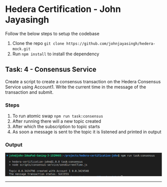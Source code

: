 # Hedera Certification - John Jayasingh

Follow the below steps to setup the codebase 

1. Clone the repo `git clone https://github.com/johnjayasingh/hedera-mock.git`
2. Run `npm install` to install the dependency

## Task: 4 - Consensus Service
Create a script to create a consensus transaction on the Hedera
Consensus Service using Account1. Write the current time in the
message of the transaction and submit.

### Steps
1. To run atomic swap `npm run task:consensus`
2. After running there will a new topic created
3. After which the subscription to topic starts
4. As soon a message is sent to the topic it is listened and printed in output

### Output
![swap output](./scripts//consensus-service/output.png)

---
